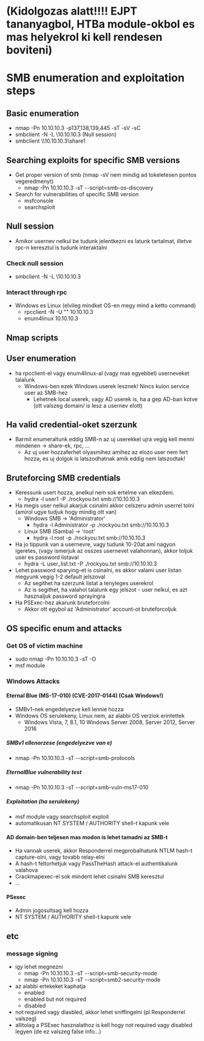 # (Kidolgozas alatt!!!! EJPT tananyagbol, HTBa module-okbol es mas helyekrol ki kell rendesen boviteni)
# SMB enumeration and exploitation steps
## Basic enumeration
* nmap -Pn 10.10.10.3 -p137,138,139,445 -sT -sV -sC
* smbclient -N -L \\10.10.10.3 (Null session)
* smbclient \\\\10.10.10.3\\share1
## Searching exploits for specific SMB versions
* Get proper version of smb (nmap -sV nem mindig ad tokeletesen pontos vegeredmenyt)
  * nmap -Pn 10.10.10.3 -sT --script=smb-os-discovery
* Search for vulnerabilities of specific SMB version
  * msfconsole
  * searchsploit
## Null session
* Amikor usernev nelkul be tudunk jelentkezni es latunk tartalmat, illetve rpc-n keresztul is tudunk interaktalni
### Check null session
* smbclient -N -L \\10.10.10.3
### Interact through rpc
* Windows es Linux (elvileg mindket OS-en megy mind a ketto command)
  * rpcclient -N -U "" 10.10.10.3
  * enum4linux 10.10.10.3
## Nmap scripts
## User enumeration
* ha rpcclient-el vagy enum4linux-al (vagy mas egyebbel) userneveket talalunk
  * Windows-ben ezek Windows userek lesznek! Nincs kulon service user az SMB-hez
    * Lehetnek local userek, vagy AD userek is, ha a gep AD-ban kotve (ott valszeg domain/ is lesz a usernev elott)
## Ha valid credential-oket szerzunk
* Barmit enumeraltunk eddig SMB-n az uj userekkel ujra vegig kell menni mindenen -> share-ek, rpc, ...
  * Az uj user hozzaferhet olyasmihez amihez az elozo user nem fert hozza, es uj dolgok is latszodhatnak amik eddig nem latszodtak!
##  Bruteforcing SMB credentials
* Keressunk usert hozza, anelkul nem sok ertelme van elkezdeni.
  * hydra -l user1 -P ./rockyou.txt smb://10.10.10.3
* Ha megis user nelkul akarjuk csinalni akkor celszeru admin userrel tolni (amirol ugye tudjuk hogy mindig ott van)
  * Windows SMB -> 'Administrator'
    * hydra -l Administrator -p ./rockyou.txt smb://10.10.10.3
  * Linux SMB (Samba) -> 'root'
    * hydra -l root -p ./rockyou.txt smb://10.10.10.3
* Ha jo tippunk van a usernevre, vagy tudunk 10-20at ami nagyon igeretes, (vagy ismerjuk az osszes usernevet valahonnan), akkor toljuk user es password listaval
  * hydra -L user_list.txt -P ./rockyou.txt smb://10.10.10.3
* Lehet password sparying-et is csinalni, es akkor valami user listan megyunk vegig 1-2 default jelszoval
  * Az segithet ha szerzunk listat a tenyleges userekrol
  * Az is segithet, ha valahol talalunk egy jelszot - user nelkul, es azt hasznaljuk password sprayingra
* Ha PSExec-hez akarunk bruteforcolni
  * Akkor ott egybol az 'Administrator' account-ot bruteforcoljuk
## OS specific enum and attacks
### Get OS of victim machine
* sudo nmap -Pn 10.10.10.3 -sT -O
* msf module
### Windows Attacks
#### Eternal Blue (MS-17-010) (CVE-2017-0144) (Csak Windows!)
* SMBv1-nek engedelyezve kell lennie hozza
* Windows OS serulekeny, Linux nem, az alabbi OS verziok erintettek
  * Windows Vista, 7, 8.1, 10 Windows Server 2008, Server 2012, Server 2016
##### SMBv1 ellenorzese (engedelyezve van e)
* nmap -Pn 10.10.10.3 -sT --script=smb-protocols
##### EternalBlue vulnerability test
* nmap -Pn 10.10.10.3 -sT --script=smb-vuln-ms17-010
##### Exploitation (ha serulekeny)
* msf module vagy searchsploit exploit
* automatikusan NT SYSTEM / AUTHORITY shell-t kapunk vele
#### AD domain-ben teljesen mas modon is lehet tamadni az SMB-t
* Ha vannak userek, akkor Responderrel megprobalhatunk NTLM hash-t capture-olni, vagy tovabb relay-elni
* A hash-t feltorhetjuk vagy PassTheHash attack-el authentikalunk valahova
* Crackmapexec-el sok mindent lehet csinalni SMB keresztul
* ...
#### PSexec
* Admin jogosultsag kell hozza
* NT SYSTEM / AUTHORITY shell-t kapunk vele
## etc
### message signing
* igy lehet megnezni
  * nmap -Pn 10.10.10.3 -sT --script=smb-security-mode
  * nmap -Pn 10.10.10.3 -sT --script=smb2-security-mode
* az alabbi ertekeket kaphatja
  * enabled
  * enabled but not required
  * disabled
* not required vagy diasbled, akkor lehet sniffingelni (pl Responderrel valszeg)
* allitolag a PSExec hasznalathoz is kell hogy not required vagy disabled legyen (de ez valszeg false info...)
